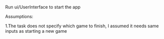 Run ui/UserInterface to start the app

Assumptions:

1.The task does not specify which game to finish, I assumed it needs same inputs as starting a new game